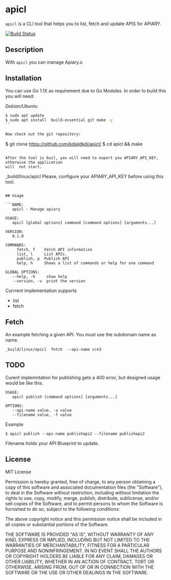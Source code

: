 # apicl

`apicl` is a CLI tool that helps you to list, fetch and update APIS for APIARY.

[![Build Status](https://travis-ci.org/kdjaldkdj/apicl.svg?branch=master)](https://travis-ci.org/kdjaldkdj/apicl)
## Description

With `apicl` you can manage Apiary.o

## Installation

You can use Go 1.1X as requirement due to Go Modules. In order to  build this  you will need:

*Debian/Ubuntu*
```bash
$ sudo apt update
$ sudo apt install  build-essential git make -y
``

Now check out the git repository: 

```
$ git clone  https://github.com/kdjaldkdj/apicl/
$ cd apicl && make
```

After the tool is buil, you will need to export you APIARY_API_KEY, otherwise the application
will  not start.

```
_build/linux/apicl 
Please, configure your APIARY_API_KEY before using this tool.
```

## Usage

```NAME:
   apicl - Manage apiary

USAGE:
   apicl [global options] command [command options] [arguments...]

VERSION:
   0.1.0

COMMANDS:
     fetch, f    Fetch API information
     list, l     List APIs.
     publish, p  Publish API
     help, h     Shows a list of commands or help for one command

GLOBAL OPTIONS:
   --help, -h     show help
   --version, -v  print the version
```

Currrent implementation supports 
 * list
 * fetch

## Fetch 

An example fetching a given API. You must use the subdomain name as name.

```
_build/linux/apicl  fetch  --api-name sre3
```

## TODO

Curent implemntation for publishing gets a 400 error, but designed usage would be like this.

```
USAGE:
   apicl publish [command options] [arguments...]

OPTIONS:
   --api-name value, -a value  
   --filename value, -f value
```
Example

`$ apicl publish --api-name publishapi2 --filename publishapi2`

Filename holds your API Blueprint to update.



## License


MIT License

Permission is hereby granted, free of charge, to any person obtaining
a copy of this software and associated documentation files (the
"Software"), to deal in the Software without restriction, including
without limitation the rights to use, copy, modify, merge, publish,
distribute, sublicense, and/or sell copies of the Software, and to
permit persons to whom the Software is furnished to do so, subject to
the following conditions:

The above copyright notice and this permission notice shall be
included in all copies or substantial portions of the Software.

THE SOFTWARE IS PROVIDED "AS IS", WITHOUT WARRANTY OF ANY KIND,
EXPRESS OR IMPLIED, INCLUDING BUT NOT LIMITED TO THE WARRANTIES OF
MERCHANTABILITY, FITNESS FOR A PARTICULAR PURPOSE AND
NONINFRINGEMENT. IN NO EVENT SHALL THE AUTHORS OR COPYRIGHT HOLDERS BE
LIABLE FOR ANY CLAIM, DAMAGES OR OTHER LIABILITY, WHETHER IN AN ACTION
OF CONTRACT, TORT OR OTHERWISE, ARISING FROM, OUT OF OR IN CONNECTION
WITH THE SOFTWARE OR THE USE OR OTHER DEALINGS IN THE SOFTWARE.

